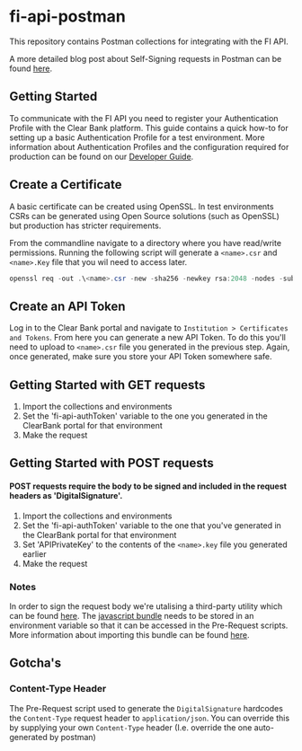 # fi-api-postman
This repository contains Postman collections for integrating with the FI API.

A more detailed blog post about Self-Signing requests in Postman can be found [here](https://clear.bank/newsroom/tags/tech).

## Getting Started
To communicate with the FI API you need to register your Authentication Profile with the Clear Bank platform. This guide contains a quick how-to for setting up a basic Authentication Profile for a test environment. More information about Authentication Profiles and the configuration required for production can be found on our [Developer Guide](https://clearbank.github.io/docs/introduction/#creating-your-authentication-profile).

## Create a Certificate
A basic certificate can be created using OpenSSL. In test environments CSRs can be generated using Open Source solutions (such as OpenSSL) but production has stricter requirements.

From the commandline navigate to a directory where you have read/write permissions. Running the following script will generate a `<name>.csr` and `<name>.Key` file that you wil need to access later.

```powershell
openssl req -out .\<name>.csr -new -sha256 -newkey rsa:2048 -nodes -subj "/ST=localhost/L=localhost/CN=localhost/" -keyout .\<name>.key
```

## Create an API Token
Log in to the Clear Bank portal and navigate to `Institution > Certificates and Tokens`. From here you can generate a new API Token. To do this you'll need to upload to `<name>.csr` file you generated in the previous step. Again, once generated, make sure you store your API Token somewhere safe.

## Getting Started with GET requests
1.	Import the collections and environments
2.	Set the 'fi-api-authToken' variable to the one you generated in the ClearBank portal for that environment
3.	Make the request

## Getting Started with POST requests
#### POST requests require the body to be signed and included in the request headers as 'DigitalSignature'.

1.	Import the collections and environments
2.	Set the 'fi-api-authToken' variable to the one that you've generated in the ClearBank portal for that environment
3.  Set 'APIPrivateKey' to the contents of the `<name>.key` file you generated earlier
5.  Make the request

### Notes
In order to sign the request body we're utalising a third-party utility which can be found [here](https://joolfe.github.io/postman-util-lib/). The [javascript bundle](https://joolfe.github.io/postman-util-lib/dist/bundle.js) needs to be stored in an environment variable so that it can be accessed in the Pre-Request scripts. More information about importing this bundle can be found [here](https://joolfe.github.io/postman-util-lib/#installation).

## Gotcha's

### Content-Type Header

The Pre-Request script used to generate the `DigitalSignature` hardcodes the `Content-Type` request header to `application/json`. You can override this by supplying your own `Content-Type` header (I.e. override the one auto-generated by postman)